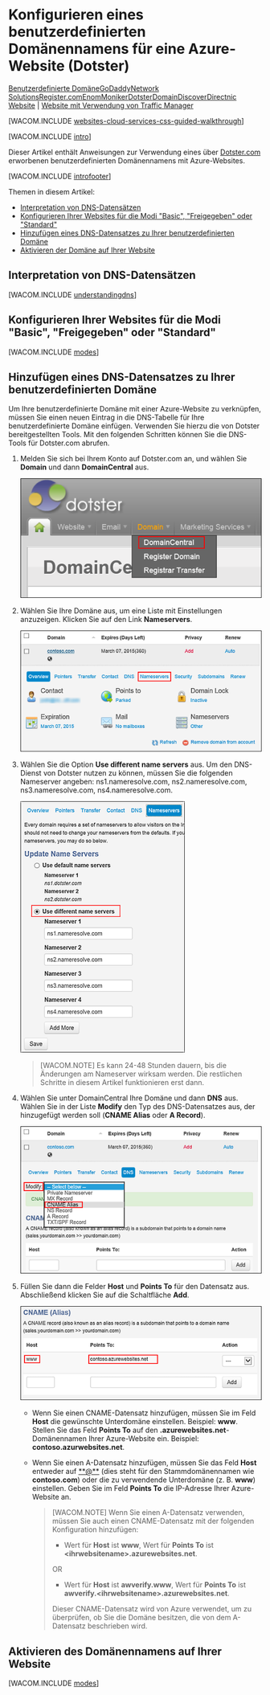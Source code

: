 <properties title="Learn how to configure an Azure website to use a domain name registered with Dotster" pageTitle="Configure a Dotster domain name for an Azure website" metaKeywords="Azure, Azure Web Sites, Dotster" description="Learn how to configure an Azure website to use a domain name registered with Dotster" services="web-sites" documentationCenter="" authors="larryfr,jroth" />

<tags ms.service="web-sites" ms.workload="web" ms.tgt_pltfrm="na" ms.devlang="na" ms.topic="article" ms.date="09/17/2014" ms.author="larryfr,jroth"></tags>

# Konfigurieren eines benutzerdefinierten Domänennamens für eine Azure-Website (Dotster)

<div class="dev-center-tutorial-selector sublanding"><a href="/de-de/documentation/articles/web-sites-custom-domain-name" title="Benutzerdefinierte Dom&auml;ne">Benutzerdefinierte Dom&auml;ne</a><a href="/de-de/documentation/articles/web-sites-godaddy-custom-domain-name" title="GoDaddy">GoDaddy</a><a href="/de-de/documentation/articles/web-sites-network-solutions-custom-domain-name" title="Network Solutions">Network Solutions</a><a href="/de-de/documentation/articles/web-sites-registerdotcom-custom-domain-name" title="Register.com">Register.com</a><a href="/de-de/documentation/articles/web-sites-enom-custom-domain-name" title="Enom">Enom</a><a href="/de-de/documentation/articles/web-sites-moniker-custom-domain-name" title="Moniker">Moniker</a><a href="/de-de/documentation/articles/web-sites-dotster-custom-domain-name" title="Dotster" class="current">Dotster</a><a href="/de-de/documentation/articles/web-sites-domaindiscover-custom-domain-name" title="DomainDiscover">DomainDiscover</a><a href="/de-de/documentation/articles/web-sites-directnic-custom-domain-name" title="Directnic">Directnic</a></div>

<div class="dev-center-tutorial-subselector"><a href="/de-de/documentation/articles/web-sites-dotster-custom-domain-name/" title="Websites" class="current">Website</a> | <a href="/de-de/documentation/articles/web-sites-dotster-traffic-manager-custom-domain-name/" title="Website mit Verwendung von Traffic Manager">Website mit Verwendung von Traffic Manager</a></div>

[WACOM.INCLUDE [websites-cloud-services-css-guided-walkthrough][websites-cloud-services-css-guided-walkthrough]]

[WACOM.INCLUDE [intro][intro]]

Dieser Artikel enthält Anweisungen zur Verwendung eines über [Dotster.com][Dotster.com] erworbenen benutzerdefinierten Domänennamens mit Azure-Websites.

[WACOM.INCLUDE [introfooter][introfooter]]

Themen in diesem Artikel:

-   [Interpretation von DNS-Datensätzen][Interpretation von DNS-Datensätzen]
-   [Konfigurieren Ihrer Websites für die Modi "Basic", "Freigegeben" oder "Standard"][Konfigurieren Ihrer Websites für die Modi "Basic", "Freigegeben" oder "Standard"]
-   [Hinzufügen eines DNS-Datensatzes zu Ihrer benutzerdefinierten Domäne][Hinzufügen eines DNS-Datensatzes zu Ihrer benutzerdefinierten Domäne]
-   [Aktivieren der Domäne auf Ihrer Website][Aktivieren der Domäne auf Ihrer Website]

## <a name="understanding-records"></a>Interpretation von DNS-Datensätzen

[WACOM.INCLUDE [understandingdns][understandingdns]]

## <a name="bkmk_configsharedmode"></a>Konfigurieren Ihrer Websites für die Modi "Basic", "Freigegeben" oder "Standard"

[WACOM.INCLUDE [modes][modes]]

<a name="bkmk_configurecname"></a>

## Hinzufügen eines DNS-Datensatzes zu Ihrer benutzerdefinierten Domäne

</p>
Um Ihre benutzerdefinierte Domäne mit einer Azure-Website zu verknüpfen, müssen Sie einen neuen Eintrag in die DNS-Tabelle für Ihre benutzerdefinierte Domäne einfügen. Verwenden Sie hierzu die von Dotster bereitgestellten Tools. Mit den folgenden Schritten können Sie die DNS-Tools für Dotster.com abrufen.

1.  Melden Sie sich bei Ihrem Konto auf Dotster.com an, und wählen Sie **Domain** und dann **DomainCentral** aus.

    ![DomainCentral-Dotster-Menü][DomainCentral-Dotster-Menü]

2.  Wählen Sie Ihre Domäne aus, um eine Liste mit Einstellungen anzuzeigen. Klicken Sie auf den Link **Nameservers**.

    ![Dotster-Domänenkonfigurationsoptionen][Dotster-Domänenkonfigurationsoptionen]

3.  Wählen Sie die Option **Use different name servers** aus. Um den DNS-Dienst von Dotster nutzen zu können, müssen Sie die folgenden Nameserver angeben: ns1.nameresolve.com, ns2.nameresolve.com, ns3.nameresolve.com, ns4.nameresolve.com.

    ![Dotster-Domänenkonfigurationsoptionen][1]

    > [WACOM.NOTE] Es kann 24-48 Stunden dauern, bis die Änderungen am Nameserver wirksam werden. Die restlichen Schritte in diesem Artikel funktionieren erst dann.

4.  Wählen Sie unter DomainCentral Ihre Domäne und dann **DNS** aus. Wählen Sie in der Liste **Modify** den Typ des DNS-Datensatzes aus, der hinzugefügt werden soll (**CNAME Alias** oder **A Record**).

    ![Dotster-Domänenkonfigurationsoptionen][2]

5.  Füllen Sie dann die Felder **Host** und **Points To** für den Datensatz aus. Abschließend klicken Sie auf die Schaltfläche **Add**.

    ![Dotster-Domänenkonfigurationsoptionen][3]

    -   Wenn Sie einen CNAME-Datensatz hinzufügen, müssen Sie im Feld **Host** die gewünschte Unterdomäne einstellen. Beispiel: **www**. Stellen Sie das Feld **Points To** auf den **.azurewebsites.net**-Domänennamen Ihrer Azure-Website ein. Beispiel: **contoso.azurwebsites.net**.

    -   Wenn Sie einen A-Datensatz hinzufügen, müssen Sie das Feld **Host** entweder auf [\*\*@\*\*][\*\*@\*\*] (dies steht für den Stammdomänennamen wie **contoso.com**) oder die zu verwendende Unterdomäne (z. B. **www**) einstellen. Geben Sie im Feld **Points To** die IP-Adresse Ihrer Azure-Website an.

        > [WACOM.NOTE] Wenn Sie einen A-Datensatz verwenden, müssen Sie auch einen CNAME-Datensatz mit der folgenden Konfiguration hinzufügen:
        >
        > -   Wert für **Host** ist **www**, Wert für **Points To** ist **\<ihrwebsitename\>.azurewebsites.net**.
        >
        > OR
        >
        > -   Wert für **Host** ist **awverify.www**, Wert für **Points To** ist **awverify.\<ihrwebsitename\>.azurewebsites.net**.
        >
        > Dieser CNAME-Datensatz wird von Azure verwendet, um zu überprüfen, ob Sie die Domäne besitzen, die von dem A-Datensatz beschrieben wird.

## <a name="enabledomain"></a>Aktivieren des Domänennamens auf Ihrer Website

[WACOM.INCLUDE [modes][4]]

  [Benutzerdefinierte Domäne]: /de-de/documentation/articles/web-sites-custom-domain-name "Benutzerdefinierte Domäne"
  [GoDaddy]: /de-de/documentation/articles/web-sites-godaddy-custom-domain-name "GoDaddy"
  [Network Solutions]: /de-de/documentation/articles/web-sites-network-solutions-custom-domain-name "Network Solutions"
  [Register.com]: /de-de/documentation/articles/web-sites-registerdotcom-custom-domain-name "Register.com"
  [Enom]: /de-de/documentation/articles/web-sites-enom-custom-domain-name "Enom"
  [Moniker]: /de-de/documentation/articles/web-sites-moniker-custom-domain-name "Moniker"
  [Dotster]: /de-de/documentation/articles/web-sites-dotster-custom-domain-name "Dotster"
  [DomainDiscover]: /de-de/documentation/articles/web-sites-domaindiscover-custom-domain-name "DomainDiscover"
  [Directnic]: /de-de/documentation/articles/web-sites-directnic-custom-domain-name "Directnic"
  [Website]: /de-de/documentation/articles/web-sites-dotster-custom-domain-name/ "Websites"
  [Website mit Verwendung von Traffic Manager]: /de-de/documentation/articles/web-sites-dotster-traffic-manager-custom-domain-name/ "Website mit Verwendung von Traffic Manager"
  [websites-cloud-services-css-guided-walkthrough]: ../includes/websites-cloud-services-css-guided-walkthrough.md
  [intro]: ../includes/custom-dns-web-site-intro.md
  [Dotster.com]: https://dotster.com
  [introfooter]: ../includes/custom-dns-web-site-intro-notes.md
  [Interpretation von DNS-Datensätzen]: #understanding-records
  [Konfigurieren Ihrer Websites für die Modi "Basic", "Freigegeben" oder "Standard"]: #bkmk_configsharedmode
  [Hinzufügen eines DNS-Datensatzes zu Ihrer benutzerdefinierten Domäne]: #bkmk_configurecname
  [Aktivieren der Domäne auf Ihrer Website]: #enabledomain
  [understandingdns]: ../includes/custom-dns-web-site-understanding-dns-raw.md
  [modes]: ../includes/custom-dns-web-site-modes.md
  [DomainCentral-Dotster-Menü]: .\media\web-sites-dotster-custom-domain-name\Dotster_DomainCentralMenu.png
  [Dotster-Domänenkonfigurationsoptionen]: .\media\web-sites-dotster-custom-domain-name\Dotster_DomainMenu.png
  [1]: .\media\web-sites-dotster-custom-domain-name\Dotster_Nameservers.png
  [2]: .\media\web-sites-dotster-custom-domain-name\Dotster_DNS.png
  [3]: .\media\web-sites-dotster-custom-domain-name\Dotster_DNS_CNAME.png
  [\*\*@\*\*]: mailto:**@*
  [4]: ../includes/custom-dns-web-site-enable-on-web-site.md
